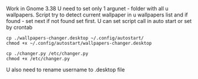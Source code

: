 Work in Gnome 3.38
U need to set only 1 argunet - folder with all u wallpapers.
Script try to detect current wallpaper in u wallpapers list and if found - set next if not found set first.
U can set script call in auto start or set by crontab

```
cp ./wallpapers-changer.desktop ~/.config/autostart/
chmod +x ~/.config/autostart/wallpapers-changer.desktop
```

```
cp ./changer.py /etc/changer.py
chmod +x /etc/changer.py
```

U also need to rename username to .desktop file
